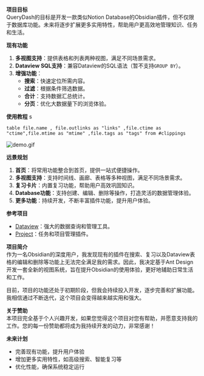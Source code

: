 


**项目目标**  
QueryDash的目标是开发一款类似Notion Database的Obsidian插件，但不仅限于数据库功能。未来将逐步扩展更多实用特性，帮助用户更高效地管理知识、任务和生活。

**现有功能**
1. **多视图支持**：提供表格和列表两种视图，满足不同场景需求。
2. **Dataview SQL支持**：兼容Dataview的SQL语法（暂不支持`GROUP BY`）。
3. **增强功能**：
	- **搜索**：快速定位所需内容。
	- **过滤**：根据条件筛选数据。
	- **合计**：支持数据汇总统计。
	- **分页**：优化大数据量下的浏览体验。

**使用教程**
s
```querydash
table file.name , file.outlinks as "links" ,file.ctime as "ctime",file.mtime as "mtime" ,file.tags as "tags" from #clippings
```
![demo.gif](docs/demo.gif)


**远景规划**
1. **首页**：将常用功能整合到首页，提供一站式便捷操作。
2. **多视图支持**：支持时间线、画廊、表格等多种视图，满足不同场景需求。
3. **复习卡片**：内置复习功能，帮助用户高效巩固知识。
4. **Database功能**：支持创建、编辑、删除等操作，打造灵活的数据管理体验。
5. **更多功能**：持续开发，不断丰富插件功能，提升用户体验。

**参考项目**
- [Dataview](https://github.com/blacksmithgu/obsidian-dataview)：强大的数据查询和管理工具。
- [Project](https://github.com/marcusolsson/obsidian-projects)：任务和项目管理插件。

**项目简介**  
作为一名Obsidian的深度用户，我发现现有的插件在搜索、复习以及Dataview表格的编辑和删除等功能上无法完全满足我的需求。因此，我决定基于Ant Design开发一套全新的视图系统，旨在提升Obsidian的使用体验，更好地辅助日常生活和工作。

目前，项目的功能还处于初期阶段，但我会持续投入开发，逐步完善和扩展功能。我相信通过不断迭代，这个项目会变得越来越实用和强大。

**关于赞助**  
本项目完全基于个人兴趣开发，如果您觉得这个项目对您有帮助，并愿意支持我的工作。您的每一份赞助都将成为我持续开发的动力，非常感谢！

**未来计划**
- 完善现有功能，提升用户体验
- 增加更多实用特性，如高级搜索、智能复习等
- 优化性能，确保系统稳定运行
